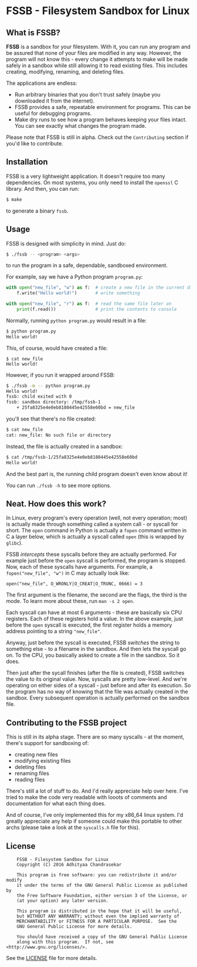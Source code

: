 # FSSB - Filesystem Sandbox for Linux

## What is FSSB?

**FSSB** is a sandbox for your filesystem. With it, you can run any program
and be assured that none of your files are modified in any way. However, the
program will not know this - every change it attempts to make will be made
safely in a sandbox while still allowing it to read existing files. This
includes creating, modifying, renaming, and deleting files.

The applications are endless:

 * Run arbitrary binaries that you don't trust safely (maybe you downloaded it from the internet).
 * FSSB provides a safe, repeatable environment for programs. This can be useful for debugging programs.
 * Make dry runs to see how a program behaves keeping your files intact. You can see exactly what changes the program made.

Please note that FSSB is still in alpha. Check out the `Contributing` section
if you'd like to contribute.

## Installation

FSSB is a very lightweight application. It doesn't require too many
dependencies. On most systems, you only need to install the `openssl`
C library. And then, you can run:

```bash
$ make
```

to generate a binary `fssb`.

## Usage

FSSB is designed with simplicity in mind. Just do:

```bash
$ ./fssb -- <program> <args>
```

to run the program in a safe, dependable, sandboxed environment.

For example, say we have a Python program `program.py`:

```py
with open("new_file", "w") as f:  # create a new file in the current directory
    f.write("Hello world!")       # write something

with open("new_file", "r") as f:  # read the same file later on
    print(f.read())               # print the contents to console
```

Normally, running `python program.py` would result in a file:

```bash
$ python program.py
Hello world!
```

This, of course, would have created a file:

```
$ cat new_file
Hello world!
```

However, if you run it wrapped around FSSB:

```bash
$ ./fssb -m -- python program.py
Hello world!
fssb: child exited with 0
fssb: sandbox directory: /tmp/fssb-1
    + 25fa8325e4e0eb8180445e42558e60bd = new_file
```

you'll see that there's no file created:

```bash
$ cat new_file
cat: new_file: No such file or directory
```

Instead, the file is actually created in a sandbox:

```bash
$ cat /tmp/fssb-1/25fa8325e4e0eb8180445e42558e60bd
Hello world!
```

And the best part is, the running child program doesn't even know about it!

You can run `./fssb -h` to see more options.

## Neat. How does this work?

In Linux, every program's every operation (well, not every operation; most)
is actually made through something called a system call - or syscall for
short. The `open` command in Python is actually a `fopen` command written
in C a layer below, which is actually a syscall called `open`
(this is wrapped by `glibc`).

FSSB *intercepts* these syscalls before they are actually performed. For example
just before the `open` syscall is performed, the program is stopped. Now, each of
these syscalls have arguments. For example, a `fopen("new_file", "w")` in C
may actually look like:

```
open("new_file", O_WRONLY|O_CREAT|O_TRUNC, 0666) = 3
```

The first argument is the filename, the second are the flags, the third is
the mode. To learn more about these, run `man -s 2 open`.

Each syscall can have at most 6 arguments - these are basically six CPU registers.
Each of these registers hold a value. In the above example, just before the
`open` syscall is executed, the first register holds a memory address pointing
to a string `"new_file"`.

Anyway, just before the syscall is executed, FSSB *switches* the string to
something else - to a filename in the sandbox. And then lets the syscall go on.
To the CPU, you basically asked to create a file in the sandbox. So it does.

Then just after the sycall finishes (after the file is created), FSSB switches the
value to its original value. Now, syscalls are pretty low-level. And we're operating
on either sides of a syscall - just before and after its execution. So the program
has no way of knowing that the file was actually created in the sandbox. Every
subsequent operation is actually performed on the sandbox file.

## Contributing to the FSSB project

This is still in its alpha stage. There are so many syscalls - at the moment, there's
support for sandboxing of:

* creating new files
* modifying existing files
* deleting files
* renaming files
* reading files

There's still a lot of stuff to do. And I'd really appreciate help over here.
I've tried to make the code very readable with looots of comments and
documentation for what each thing does.

And of course, I've only implemented this for my x86_64 linux system. I'd
greatly appreciate any help if someone could make this portable to other archs
(please take a look at the `syscalls.h` file for this).

## License

```
    FSSB - Filesystem Sandbox for Linux
    Copyright (C) 2016 Adhityaa Chandrasekar

    This program is free software: you can redistribute it and/or modify
    it under the terms of the GNU General Public License as published by
    the Free Software Foundation, either version 3 of the License, or
    (at your option) any later version.

    This program is distributed in the hope that it will be useful,
    but WITHOUT ANY WARRANTY; without even the implied warranty of
    MERCHANTABILITY or FITNESS FOR A PARTICULAR PURPOSE.  See the
    GNU General Public License for more details.

    You should have received a copy of the GNU General Public License
    along with this program.  If not, see <http://www.gnu.org/licenses/>.
```

See the [LICENSE](LICENSE) file for more details.
